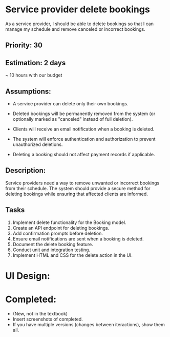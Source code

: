 # Service provider delete bookings
As a service provider, I should be able to delete bookings so that I can manage my schedule and remove canceled or incorrect bookings.

## Priority: 30

## Estimation: 2 days
~ 10 hours with our budget

## Assumptions:
- A service provider can delete only their own bookings.

- Deleted bookings will be permanently removed from the system (or optionally marked as "canceled" instead of full deletion).

- Clients will receive an email notification when a booking is deleted.

- The system will enforce authentication and authorization to prevent unauthorized deletions.

- Deleting a booking should not affect payment records if applicable.
## Description: 
Service providers need a way to remove unwanted or incorrect bookings from their schedule. The system should provide a secure method for deleting bookings while ensuring that affected clients are informed.

## Tasks
1. Implement delete functionality for the Booking model.
2. Create an API endpoint for deleting bookings.
3. Add confirmation prompts before deletion.
4. Ensure email notifications are sent when a booking is deleted.
5. Document the delete booking feature.
6. Conduct unit and integration testing.
7. Implement HTML and CSS for the delete action in the UI.

# UI Design:

# Completed:
* (New, not in the textbook) 
* Insert screenshots of completed. 
* If you have multiple versions (changes between iteractions), show them all.

